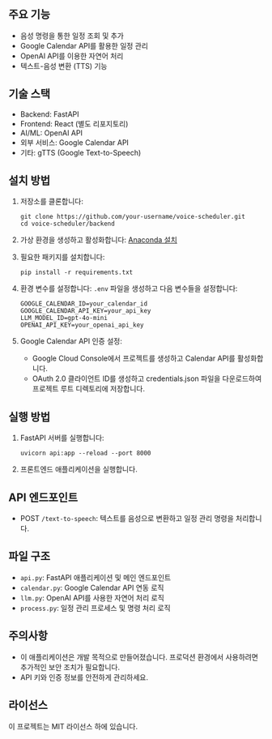 ## 주요 기능

- 음성 명령을 통한 일정 조회 및 추가
- Google Calendar API를 활용한 일정 관리
- OpenAI API를 이용한 자연어 처리
- 텍스트-음성 변환 (TTS) 기능

## 기술 스택

- Backend: FastAPI
- Frontend: React (별도 리포지토리)
- AI/ML: OpenAI API
- 외부 서비스: Google Calendar API
- 기타: gTTS (Google Text-to-Speech)

## 설치 방법

1. 저장소를 클론합니다:
   ```
   git clone https://github.com/your-username/voice-scheduler.git
   cd voice-scheduler/backend
   ```

2. 가상 환경을 생성하고 활성화합니다:
  [Anaconda 설치](https://velog.io/@deep-of-machine/Python-%EC%95%84%EB%82%98%EC%BD%98%EB%8B%A4-%EC%84%A4%EC%B9%98-Anaconda)

3. 필요한 패키지를 설치합니다:
   ```
   pip install -r requirements.txt
   ```

4. 환경 변수를 설정합니다:
   `.env` 파일을 생성하고 다음 변수들을 설정합니다:
   ```
   GOOGLE_CALENDAR_ID=your_calendar_id
   GOOGLE_CALENDAR_API_KEY=your_api_key
   LLM_MODEL_ID=gpt-4o-mini
   OPENAI_API_KEY=your_openai_api_key
   ```

5. Google Calendar API 인증 설정:
   - Google Cloud Console에서 프로젝트를 생성하고 Calendar API를 활성화합니다.
   - OAuth 2.0 클라이언트 ID를 생성하고 credentials.json 파일을 다운로드하여 프로젝트 루트 디렉토리에 저장합니다.

## 실행 방법

1. FastAPI 서버를 실행합니다:
   ```
   uvicorn api:app --reload --port 8000
   ```

2. 프론트엔드 애플리케이션을 실행합니다.

## API 엔드포인트

- POST `/text-to-speech`: 텍스트를 음성으로 변환하고 일정 관리 명령을 처리합니다.

## 파일 구조

- `api.py`: FastAPI 애플리케이션 및 메인 엔드포인트
- `calendar.py`: Google Calendar API 연동 로직
- `llm.py`: OpenAI API를 사용한 자연어 처리 로직
- `process.py`: 일정 관리 프로세스 및 명령 처리 로직

## 주의사항

- 이 애플리케이션은 개발 목적으로 만들어졌습니다. 프로덕션 환경에서 사용하려면 추가적인 보안 조치가 필요합니다.
- API 키와 인증 정보를 안전하게 관리하세요.

## 라이선스

이 프로젝트는 MIT 라이선스 하에 있습니다.